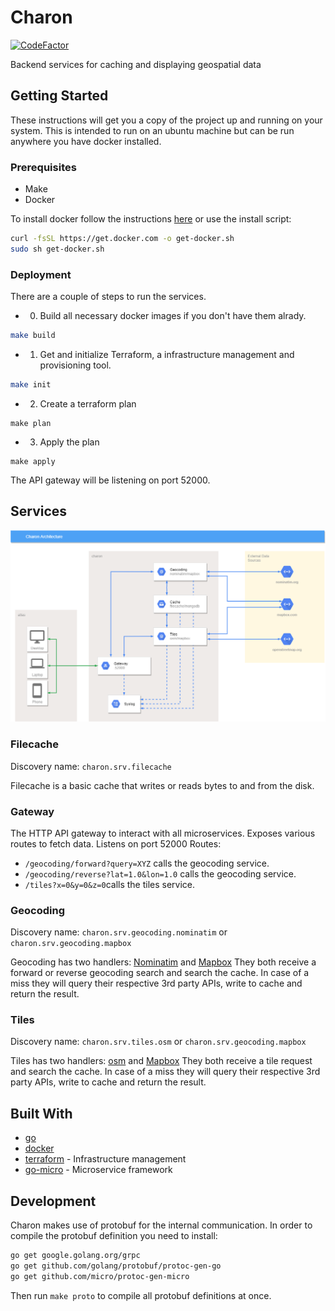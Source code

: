 # Charon
[![CodeFactor](https://www.codefactor.io/repository/github/chronark/charon/badge)](https://www.codefactor.io/repository/github/chronark/charon)

Backend services for caching and displaying geospatial data



## Getting Started

These instructions will get you a copy of the project up and running on your system. This is intended to run on an ubuntu machine but can be run anywhere you have docker installed.

### Prerequisites

- Make
- Docker

To install docker follow the instructions [here](https://docs.docker.com/install/linux/docker-ce/ubuntu/) or use the install script:
```sh
curl -fsSL https://get.docker.com -o get-docker.sh
sudo sh get-docker.sh
```

### Deployment

There are a couple of steps to run the services.

- 0. Build all necessary docker images if you don't have them alrady.
```sh
make build
```

- 1. Get and initialize Terraform, a infrastructure management and provisioning tool.
```sh
make init
```

- 2. Create a terraform plan
```
make plan
```

- 3. Apply the plan
```
make apply
```

The API gateway will be listening on port 52000.

## Services
![Architecture](./architecture.png)

### Filecache
Discovery name: `charon.srv.filecache`

Filecache is a basic cache that writes or reads bytes to and from the disk.

### Gateway
The HTTP API gateway to interact with all microservices. Exposes various routes to fetch data.
Listens on port 52000
Routes:
- `/geocoding/forward?query=XYZ` calls the geocoding service.
- `/geocoding/reverse?lat=1.0&lon=1.0` calls the geocoding service.
- `/tiles?x=0&y=0&z=0`calls the tiles service.

### Geocoding
Discovery name: `charon.srv.geocoding.nominatim` or `charon.srv.geocoding.mapbox`

Geocoding has two handlers:  [Nominatim](https://nominatim.org/) and [Mapbox](https://www.mapbox.com/)
They both receive a forward or reverse geocoding search and search the cache. In case of a miss they will query their respective 3rd party APIs, write to cache and return the result.

### Tiles
Discovery name: `charon.srv.tiles.osm` or `charon.srv.geocoding.mapbox`

Tiles has two handlers:  [osm](https://openstreetmap.org/) and [Mapbox](https://www.mapbox.com/)
They both receive a tile request and search the cache. In case of a miss they will query their respective 3rd party APIs, write to cache and return the result.


## Built With

* [go](https://golang.org/)
* [docker](https://www.docker.com/)
* [terraform](https://www.terraform.io/) - Infrastructure management
* [go-micro](https://github.com/micro/go-micro) - Microservice framework

## Development

Charon makes use of protobuf for the internal communication. In order to compile the protobuf definition you need to install:
```sh
go get google.golang.org/grpc
go get github.com/golang/protobuf/protoc-gen-go
go get github.com/micro/protoc-gen-micro
```

Then run `make proto` to compile all protobuf definitions at once.